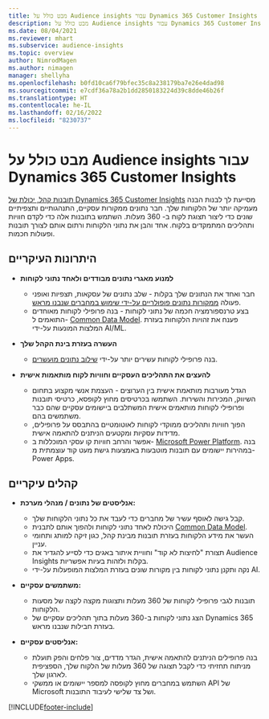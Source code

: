 ```yaml
---
title: מבט כולל על Audience insights עבור Dynamics 365 Customer Insights
description: מבט כולל על Audience insights עבור Dynamics 365 Customer Insights.
ms.date: 08/04/2021
ms.reviewer: mhart
ms.subservice: audience-insights
ms.topic: overview
author: NimrodMagen
ms.author: nimagen
manager: shellyha
ms.openlocfilehash: b0fd10ca6f79bfec35c8a238179ba7e26e4dad98
ms.sourcegitcommit: e7cdf36a78a2b1dd2850183224d39c8dde46b26f
ms.translationtype: HT
ms.contentlocale: he-IL
ms.lasthandoff: 02/16/2022
ms.locfileid: "8230737"
---
```

# <a name="audience-insights-for-dynamics-365-customer-insights-overview"></a>מבט כולל על Audience insights עבור Dynamics 365 Customer Insights

[תובנות קהל, יכולת של Dynamics 365 Customer Insights](https://dynamics.microsoft.com/ai/customer-insights/audience-insights-capability/) מסייעת לך לבנות הבנה מעמיקה יותר של הלקוחות שלך. חבר נתונים ממקורות עסקיים, התנהגותיים ותצפיתיים שונים כדי ליצור תצוגת לקוח ב- 360 מעלות. השתמש בתובנות אלה כדי לקדם חוויות ותהליכים המתמקדים בלקוח. אחד והבן את נתוני הלקוחות ורתום אותם לצורך תובנות ופעולות חכמות.

## <a name="main-benefits"></a>היתרונות העיקריים 

- **למנוע מאגרי נתונים מבודדים ולאחד נתוני לקוחות**

  - חבר ואחד את הנתונים שלך בקלות - שלב נתונים של עסקאות, תצפיות ואופני פעולה [ממקורות נתונים פופולריים על-ידי שימוש במחברים שנבנו מראש](data-sources.md).
  - בצע טרנספורמציה חכמה של נתוני לקוחות - בנה פרופילי לקוחות מאוחדים התואמים ל- [Common Data Model](/common-data-model/). פענח את זהויות הלקוחות בעזרת המלצות המונעות על-ידי AI/ML.

- **העשרה בעזרת בינת הקהל שלך**

  - בנה פרופילי לקוחות עשירים יותר על-ידי [שילוב נתונים מועשרים](enrichment-hub.md).  

- **להעצים את התהליכים העסקיים וחוויות לקוח מותאמות אישית**

  - הגדל מעורבות מותאמת אישית בין הערוצים - העצמת אנשי מקצוע בתחום השיווק, המכירות והשירות. השתמשו בכרטיסים מחוץ לקופסא, כרטיסי תובנות ופרופילי לקוחות מותאמים אישית המשתלבים ביישומים עסקיים שהם כבר משתמשים בהם.
  - הפוך חוויות ותהליכים ממוקדי לקוחות לאוטומטיים בהתבסס על פרופילים, מדידות עסקיות ומקטעים הניתנים להתאמה אישית.
  - אפשר והרחב חוויות קו עסקי המוכללות ב- [Microsoft Power Platform](https://powerplatform.microsoft.com/). בנה במהירות יישומים עם תובנות מוטבעות באמצעות גישת מעט קוד עוצמתית מ- Power Apps.  

## <a name="key-audiences"></a>קהלים עיקריים

- **אנליסטים של נתונים / מנהלי מערכת:**

  - קבל גישה לאוסף עשיר של מחברים כדי לעבד את כל נתוני הלקוחות שלך.
  - היכולת לאחד נתוני לקוחות ולהפוך אותם לתבנית [Common Data Model](/common-data-model/).
  - העשר את מידע הלקוחות בעזרת תובנות מבינת קהל, כגון זיקה למותג ותחומי עניין.
  - תצורת "לחיצות לא קוד" וחוויית איתור באגים כדי לסייע להגדיר את Audience Insights בקלות ולזהות בעיות אפשריות.
  - נקה ותקנן נתוני לקוחות בין מקורות שונים בעזרת המלצות המופעלות על-ידי AI.  

- **משתמשים עסקיים:**

  - תובנות לגבי פרופילי לקוחות של 360 מעלות ותצוגות מקצה לקצה של מסעות הלקוחות.
  - הצג נתוני לקוחות ב-360 מעלות בתוך תהליכים עסקיים של Dynamics 365 בעזרת חבילות שנבנו מראש.

- **אנליסטים עסקיים:**

  - בנה פרופילים הניתנים להתאמה אישית, הגדר מדדים, צור פלחים והפק תועלת מניתוח תחזיתי כדי לקבל תצוגה של 360 מעלות של הלקוח שלך, הספציפית לארגון שלך.  
  - השתמש במחברים מחוץ לקופסה למספר יישומים או ממשקי API של Microsoft ושל צד שלישי לעיבוד התובנות.

[!INCLUDE[footer-include](../includes/footer-banner.md)]